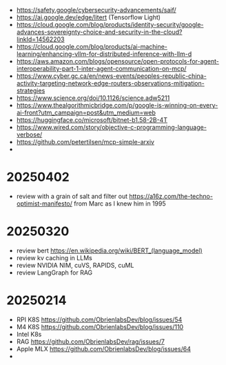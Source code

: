 - https://safety.google/cybersecurity-advancements/saif/
- https://ai.google.dev/edge/litert (Tensorflow Light)
- https://cloud.google.com/blog/products/identity-security/google-advances-sovereignty-choice-and-security-in-the-cloud?linkId=14562203
- https://cloud.google.com/blog/products/ai-machine-learning/enhancing-vllm-for-distributed-inference-with-llm-d
- https://aws.amazon.com/blogs/opensource/open-protocols-for-agent-interoperability-part-1-inter-agent-communication-on-mcp/
- https://www.cyber.gc.ca/en/news-events/peoples-republic-china-activity-targeting-network-edge-routers-observations-mitigation-strategies
- https://www.science.org/doi/10.1126/science.adw5211
- https://www.thealgorithmicbridge.com/p/google-is-winning-on-every-ai-front?utm_campaign=post&utm_medium=web
- https://huggingface.co/microsoft/bitnet-b1.58-2B-4T
- https://www.wired.com/story/objective-c-programming-language-verbose/
- https://github.com/petertilsen/mcp-simple-arxiv
- 
# 20250402
- review with a grain of salt and filter out https://a16z.com/the-techno-optimist-manifesto/ from Marc as I knew him in 1995
# 20250320
- review bert https://en.wikipedia.org/wiki/BERT_(language_model)
- review kv caching in LLMs
- review NVIDIA NIM, cuVS, RAPIDS, cuML
- review LangGraph for RAG
# 20250214
- RPI K8S https://github.com/ObrienlabsDev/blog/issues/54
- M4 K8S https://github.com/ObrienlabsDev/blog/issues/110
- Intel K8s 
- RAG https://github.com/ObrienlabsDev/rag/issues/7
- Apple MLX https://github.com/ObrienlabsDev/blog/issues/64
- 
